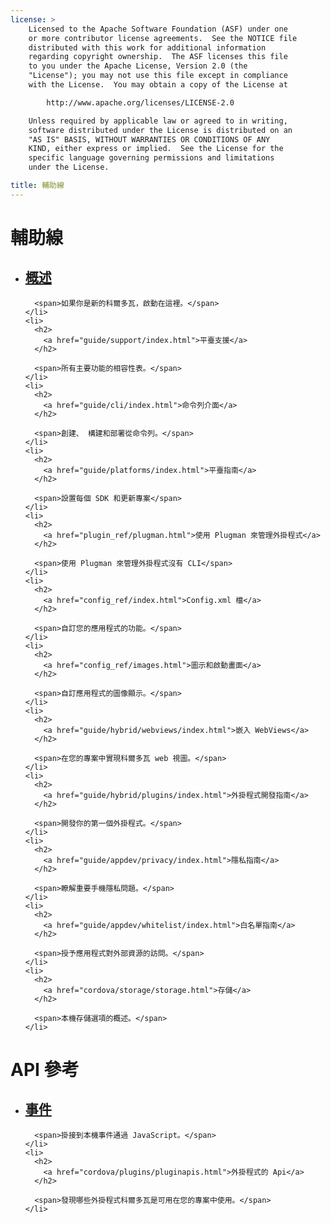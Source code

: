 ```yaml
---
license: >
    Licensed to the Apache Software Foundation (ASF) under one
    or more contributor license agreements.  See the NOTICE file
    distributed with this work for additional information
    regarding copyright ownership.  The ASF licenses this file
    to you under the Apache License, Version 2.0 (the
    "License"); you may not use this file except in compliance
    with the License.  You may obtain a copy of the License at

        http://www.apache.org/licenses/LICENSE-2.0

    Unless required by applicable law or agreed to in writing,
    software distributed under the License is distributed on an
    "AS IS" BASIS, WITHOUT WARRANTIES OR CONDITIONS OF ANY
    KIND, either express or implied.  See the License for the
    specific language governing permissions and limitations
    under the License.

title: 輔助線
---
```


<div id="old-home">
  <h1>
    輔助線
  </h1>

  <ul>
    <li>
      <h2>
        <a href="guide/overview/index.html">概述</a>
      </h2>

      <span>如果你是新的科爾多瓦，啟動在這裡。</span>
    </li>
    <li>
      <h2>
        <a href="guide/support/index.html">平臺支援</a>
      </h2>

      <span>所有主要功能的相容性表。</span>
    </li>
    <li>
      <h2>
        <a href="guide/cli/index.html">命令列介面</a>
      </h2>

      <span>創建、 構建和部署從命令列。</span>
    </li>
    <li>
      <h2>
        <a href="guide/platforms/index.html">平臺指南</a>
      </h2>

      <span>設置每個 SDK 和更新專案</span>
    </li>
    <li>
      <h2>
        <a href="plugin_ref/plugman.html">使用 Plugman 來管理外掛程式</a>
      </h2>

      <span>使用 Plugman 來管理外掛程式沒有 CLI</span>
    </li>
    <li>
      <h2>
        <a href="config_ref/index.html">Config.xml 檔</a>
      </h2>

      <span>自訂您的應用程式的功能。</span>
    </li>
    <li>
      <h2>
        <a href="config_ref/images.html">圖示和啟動畫面</a>
      </h2>

      <span>自訂應用程式的圖像顯示。</span>
    </li>
    <li>
      <h2>
        <a href="guide/hybrid/webviews/index.html">嵌入 WebViews</a>
      </h2>

      <span>在您的專案中實現科爾多瓦 web 視圖。</span>
    </li>
    <li>
      <h2>
        <a href="guide/hybrid/plugins/index.html">外掛程式開發指南</a>
      </h2>

      <span>開發你的第一個外掛程式。</span>
    </li>
    <li>
      <h2>
        <a href="guide/appdev/privacy/index.html">隱私指南</a>
      </h2>

      <span>瞭解重要手機隱私問題。</span>
    </li>
    <li>
      <h2>
        <a href="guide/appdev/whitelist/index.html">白名單指南</a>
      </h2>

      <span>授予應用程式對外部資源的訪問。</span>
    </li>
    <li>
      <h2>
        <a href="cordova/storage/storage.html">存儲</a>
      </h2>

      <span>本機存儲選項的概述。</span>
    </li>
  </ul>

  <h1>
    API 參考
  </h1>

  <ul>
    <li>
      <h2>
        <a href="cordova/events/events.html">事件</a>
      </h2>

      <span>掛接到本機事件通過 JavaScript。</span>
    </li>
    <li>
      <h2>
        <a href="cordova/plugins/pluginapis.html">外掛程式的 Api</a>
      </h2>

      <span>發現哪些外掛程式科爾多瓦是可用在您的專案中使用。</span>
    </li>
  </ul>
</div>
